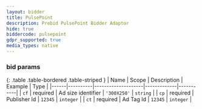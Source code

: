 ```yaml
---
layout: bidder
title: PulsePoint
description: Prebid PulsePoint Bidder Adaptor
hide: true
biddercode: pulsepoint
gdpr_supported: true
media_types: native
---
```



### bid params

{: .table .table-bordered .table-striped }
| Name | Scope    | Description        | Example     | Type      |
|------|----------|--------------------|-------------|-----------|
| `cf` | required | Ad size identifier | `'300X250'` | `string`  |
| `cp` | required | Publisher Id       | `12345`     | `integer` |
| `ct` | required | Ad Tag Id          | `12345`     | `integer` |

